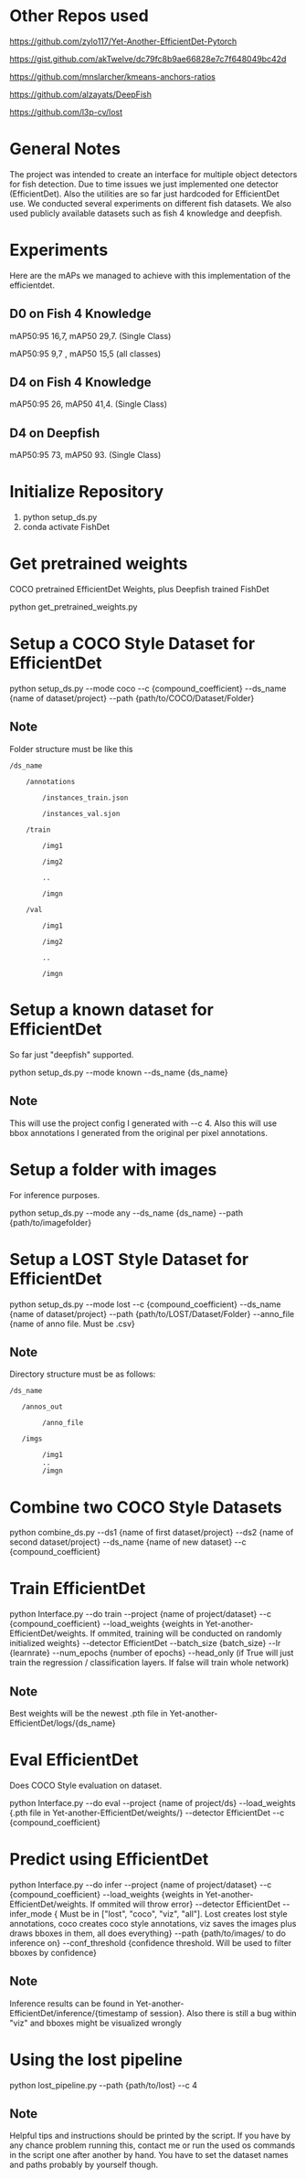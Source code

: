 <h1>Other Repos used</h1>

https://github.com/zylo117/Yet-Another-EfficientDet-Pytorch

https://gist.github.com/akTwelve/dc79fc8b9ae66828e7c7f648049bc42d

https://github.com/mnslarcher/kmeans-anchors-ratios

https://github.com/alzayats/DeepFish

https://github.com/l3p-cv/lost


<h1>General Notes</h1>

The project was intended to create an interface for multiple object detectors for fish detection. Due to time issues we just implemented one detector (EfficientDet). Also the utilities are so far just hardcoded for EfficientDet use. We conducted several experiments on different fish datasets. We also used publicly available datasets such as fish 4 knowledge and deepfish. 

<h1> Experiments </h1>
Here are the mAPs we managed to achieve with this implementation of the efficientdet.

<h2> D0 on Fish 4 Knowledge </h2>
mAP50:95 16,7, mAP50 29,7. (Single Class)

mAP50:95 9,7 , mAP50 15,5 (all classes)

<h2> D4 on Fish 4 Knowledge </h2>
mAP50:95 26, mAP50 41,4. (Single Class)

<h2> D4 on Deepfish </h2>
mAP50:95 73, mAP50 93. (Single Class)


<h1>Initialize Repository</h1>

1) python setup_ds.py
2) conda activate FishDet

<h1>Get pretrained weights</h1>

COCO pretrained EfficientDet Weights, plus Deepfish trained FishDet

python get_pretrained_weights.py

<h1> Setup a COCO Style Dataset for EfficientDet</h1>

python setup_ds.py --mode coco --c {compound_coefficient} --ds_name {name of dataset/project}  --path {path/to/COCO/Dataset/Folder}

<h2>Note</h2>

Folder structure must be like this

    /ds_name
    
        /annotations
        
            /instances_train.json
            
            /instances_val.sjon
            
        /train
        
            /img1
            
            /img2
            
            ..
            
            /imgn
            
        /val
        
            /img1
            
            /img2
            
            ..
            
            /imgn
            

<h1>Setup a known dataset for EfficientDet</h1>

So far just "deepfish" supported.

python setup_ds.py --mode known --ds_name {ds_name}

<h2>Note</h2>

This will use the project config I generated with --c 4. Also this will use bbox annotations I generated from the original per pixel annotations.

<h1>Setup a folder with images</h1>

For inference purposes.

python setup_ds.py --mode any --ds_name {ds_name} --path {path/to/imagefolder}

<h1> Setup a LOST Style Dataset for EfficientDet</h1>

python setup_ds.py --mode lost --c {compound_coefficient} --ds_name {name of dataset/project}  --path {path/to/LOST/Dataset/Folder} --anno_file {name of anno file. Must be .csv}

<h2>Note</h2>

Directory structure must be as follows:

    /ds_name
       
       /annos_out
       
            /anno_file
            
       /imgs
            
            /img1
            ..
            /imgn
       
   


<h1>Combine two COCO Style Datasets</h1>

python combine_ds.py --ds1 {name of first dataset/project} --ds2 {name of second dataset/project} --ds_name {name of new dataset} --c {compound_coefficient}

<h1>Train EfficientDet</h1>

python Interface.py --do train --project {name of project/dataset} --c {compound_coefficient} --load_weights {weights in Yet-another-EfficientDet/weights. If ommited, training will be conducted on randomly initialized weights} --detector EfficientDet --batch_size {batch_size} --lr {learnrate} --num_epochs {number of epochs} --head_only (if True will just train the regression / classification layers. If false will train whole network) 

<h2>Note</h2>

Best weights will be the newest .pth file in Yet-another-EfficientDet/logs/{ds_name}

<h1>Eval EfficientDet</h1>

Does COCO Style evaluation on dataset. 

 python Interface.py --do eval --project {name of project/ds} --load_weights {.pth file in Yet-another-EfficientDet/weights/} --detector EfficientDet --c {compound_coefficient}

<h1>Predict using EfficientDet</h1>

python Interface.py --do infer --project {name of project/dataset} --c {compound_coefficient} --load_weights {weights in Yet-another-EfficientDet/weights. If ommited will throw error} --detector EfficientDet --infer_mode { Must be in ["lost", "coco", "viz", "all"]. Lost creates lost style annotations, coco creates coco style annotations, viz saves the images plus draws bboxes in them, all does everything} --path {path/to/images/ to do inference on} --conf_threshold {confidence threshold. Will be used to filter bboxes by confidence}

<h2>Note</h2>

Inference results can be found in Yet-another-EfficientDet/inference/{timestamp of session}. Also there is still a bug within "viz" and bboxes might be visualized wrongly

<h1>Using the lost pipeline</h1>

python lost_pipeline.py --path {path/to/lost} --c 4

<h2>Note</h2>

Helpful tips and instructions should be printed by the script. If you have by any chance problem running this, contact me or run the used os commands in the script one after another by hand. You have to set the dataset names and paths probably by yourself though.
 


